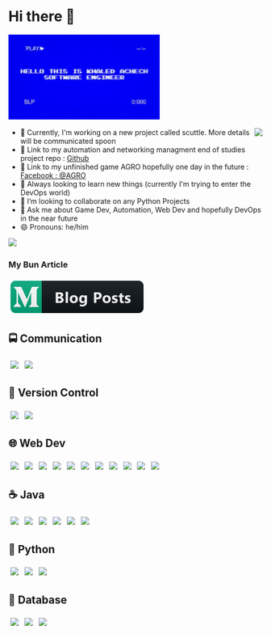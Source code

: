 # Hi there 👋

![](https://github.com/KhaledAchech/KhaledAchech/blob/master/Khaled.gif)

<img align="right" src="https://github-readme-stats.vercel.app/api?username=KhaledAchech&&show_icons=true&title_color=ffffff&icon_color=bb2acf&text_color=daf7dc&bg_color=151515">
  
  - 🦊 Currently, I'm working on a new project called scuttle. More 
  details will be communicated spoon
  - 📡 Link to my automation and networking managment end of studies project repo : [Github](https://github.com/KhaledAchech/automation-tool-web)
  - 🔭 Link to my unfinished game AGRO hopefully one day in the future : [Facebook : @AGRO](https://www.facebook.com/MakingOfAGRO)
  - 🌱 Always looking to learn new things (currently I'm trying to enter the DevOps world)
  - 👯 I’m looking to collaborate on any Python Projects
  - 💬 Ask me about Game Dev, Automation, Web Dev and hopefully DevOps in the near future
  - 😄 Pronouns: he/him

![](https://komarev.com/ghpvc/?username=KhaledAchech&color=blueviolet) <br/>

### My Bun Article

<a href="https://medium.com/@achechkhaled/bun-new-js-runtime-17bfdb9161cd">
    <img src="svg/blogs/medium.svg" alt="medium" style="vertical-align:top; margin:6px 4px">
</a>

## 🚍 Communication

<p align="left">
   <img height="50" src="https://user-images.githubusercontent.com/25181517/192107854-765620d7-f909-4953-a6da-36e1ef69eea6.png" style="vertical-align:top; margin:6px 4px" />
   <img height="50" src="https://user-images.githubusercontent.com/25181517/192107858-fe19f043-c502-4009-8c47-476fc89718ad.png" style="vertical-align:top; margin:6px 4px" />
   
</p>

## 🧰 Version Control

<p align="left">
  <img height="50" src="https://user-images.githubusercontent.com/25181517/192108372-f71d70ac-7ae6-4c0d-8395-51d8870c2ef0.png"
  style="vertical-align:top; margin:6px 4px" />
  <img height="50" src="https://user-images.githubusercontent.com/25181517/192108374-8da61ba1-99ec-41d7-80b8-fb2f7c0a4948.png"
  style="vertical-align:top; margin:6px 4px" />

</p>

## 🌐 Web Dev

<p align="left">
  <img height="50" src="https://user-images.githubusercontent.com/25181517/192158954-f88b5814-d510-4564-b285-dff7d6400dad.png"
  style="vertical-align:top; margin:6px 4px" />
  <img height="50" src="https://user-images.githubusercontent.com/25181517/183898674-75a4a1b1-f960-4ea9-abcb-637170a00a75.png"
  style="vertical-align:top; margin:6px 4px" />
  <img height="50" src="https://user-images.githubusercontent.com/25181517/192158956-48192682-23d5-4bfc-9dfb-6511ade346bc.png"
  style="vertical-align:top; margin:6px 4px" />
  <img height="50" src="https://user-images.githubusercontent.com/25181517/183898054-b3d693d4-dafb-4808-a509-bab54cf5de34.png"
  style="vertical-align:top; margin:6px 4px" />
  <img height="50" src="https://user-images.githubusercontent.com/25181517/117447155-6a868a00-af3d-11eb-9cfe-245df15c9f3f.png"
  style="vertical-align:top; margin:6px 4px" />
  <img height="50" src="https://user-images.githubusercontent.com/25181517/183890598-19a0ac2d-e88a-4005-a8df-1ee36782fde1.png"
  style="vertical-align:top; margin:6px 4px" />
  <img height="50" src="https://user-images.githubusercontent.com/25181517/183890595-779a7e64-3f43-4634-bad2-eceef4e80268.png"
  style="vertical-align:top; margin:6px 4px" />
  <img height="50" src="https://user-images.githubusercontent.com/25181517/117448124-a2da9800-af3e-11eb-85d2-bd1b69b65603.png"
  style="vertical-align:top; margin:6px 4px" />
  <img height="50" src="https://user-images.githubusercontent.com/25181517/183568594-85e280a7-0d7e-4d1a-9028-c8c2209e073c.png"
  style="vertical-align:top; margin:6px 4px" />
  <img height="50" src="https://user-images.githubusercontent.com/25181517/183859966-a3462d8d-1bc7-4880-b353-e2cbed900ed6.png"
  style="vertical-align:top; margin:6px 4px" />
  <img height="50" src="https://user-images.githubusercontent.com/25181517/121401671-49102800-c959-11eb-9f6f-74d49a5e1774.png"
  style="vertical-align:top; margin:6px 4px" />

</p>

## ☕ Java

<p align="left">
  <img height="50" src="https://user-images.githubusercontent.com/25181517/117201156-9a724800-adec-11eb-9a9d-3cd0f67da4bc.png"
  style="vertical-align:top; margin:6px 4px" />
  <img height="50" src="https://user-images.githubusercontent.com/25181517/117201470-f6d56780-adec-11eb-8f7c-e70e376cfd07.png"
  style="vertical-align:top; margin:6px 4px" />
  <img height="50" src="https://user-images.githubusercontent.com/25181517/183891303-41f257f8-6b3d-487c-aa56-c497b880d0fb.png"
  style="vertical-align:top; margin:6px 4px" />
  <img height="50" src="https://user-images.githubusercontent.com/25181517/117207242-07d5a700-adf4-11eb-975e-be04e62b984b.png"
  style="vertical-align:top; margin:6px 4px" />
  <img height="50" src="https://user-images.githubusercontent.com/25181517/117207493-49665200-adf4-11eb-808e-a9c0fcc2a0a0.png"
  style="vertical-align:top; margin:6px 4px" />
  <img height="50" src="https://user-images.githubusercontent.com/25181517/190229463-87fa862f-ccf0-48da-8023-940d287df610.png"
  style="vertical-align:top; margin:6px 4px" />

</p>

## 🐍 Python

<p align="left">
  <img height="50" src="https://user-images.githubusercontent.com/25181517/183423507-c056a6f9-1ba8-4312-a350-19bcbc5a8697.png"
  style="vertical-align:top; margin:6px 4px" />
  <img height="50" src="https://user-images.githubusercontent.com/25181517/183423775-2276e25d-d43d-4e58-890b-edbc88e915f7.png"
  style="vertical-align:top; margin:6px 4px" />
  <img height="50" src="https://user-images.githubusercontent.com/25181517/184117132-9e89a93b-65fb-47c3-91e7-7d0f99e7c066.png"
  style="vertical-align:top; margin:6px 4px" />

</p>

## 💾 Database

<p align="left">
  <img height="70" src="https://user-images.githubusercontent.com/25181517/117208740-bfb78400-adf5-11eb-97bb-09072b6bedfc.png"
  style="vertical-align:top; margin:6px 4px" />
  <img height="70" src="https://user-images.githubusercontent.com/25181517/183896128-ec99105a-ec1a-4d85-b08b-1aa1620b2046.png"
  style="vertical-align:top; margin:6px 4px" />
  <img height="70" src="https://user-images.githubusercontent.com/25181517/182884177-d48a8579-2cd0-447a-b9a6-ffc7cb02560e.png"
  style="vertical-align:top; margin:6px 4px" />

</p>
